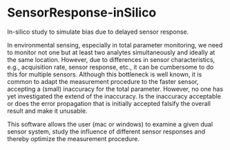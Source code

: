# SensorResponse-inSilico
In-silico study to simulate bias due to delayed sensor response.

In environmental sensing, especially in total parameter monitoring, we need to monitor not one but at least two analytes simultaneously and ideally at the same location. However, due to differences in sensor characteristics, e.g., acquisition rate, sensor response, etc., it can be cumbersome to do this for multiple sensors.
Although this bottleneck is well known, it is common to adapt the measurement procedure to the faster sensor, accepting a (small) inaccuracy for the total parameter. However, no one has yet investigated the extend of the inaccuracy. Is the inaccuracy acceptable or does the error propagation that is initially accepted falsify the overall result and make it unusable. 

This software allows the user (mac or windows) to examine a given dual sensor system, study the influence of different sensor responses and thereby optimize the measurement procedure. 
